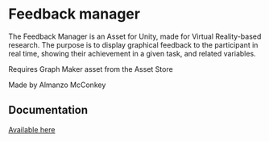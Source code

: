 # Feedback manager

The Feedback Manager is an Asset for Unity, made for Virtual Reality-based research. The purpose is to display graphical feedback to the participant in real time, showing their achievement in a given task, and related variables.

Requires Graph Maker asset from the Asset Store

Made by Almanzo McConkey

## Documentation

[Available here](Assets/Feedback%20Manager/FM_Documentation.pdf)
